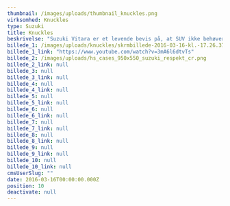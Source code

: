 ```yaml
---
thumbnail: /images/uploads/thumbnail_knuckles.png
virksomhed: Knuckles
type: Suzuki
title: Knuckles
beskrivelse: "Suzuki Vitara er et levende bevis på, at SUV ikke behøver være det rene leverpostej. For den har attitude nok til at begå sig i både Brønshøj og Bronx – og aftvinger usædvanlig meget respekt begge steder. Det lavede vi en kampagne om, der blev rullet ud på TV, annoncer og SoMe. \n\n"
billede_1: /images/uploads/knuckles/skrmbillede-2016-03-16-kl.-17.26.37.png
billede_1_link: "https://www.youtube.com/watch?v=3mA6l6dtvTs"
billede_2: /images/uploads/hs_cases_950x550_suzuki_respekt_cr.png
billede_2_link: null
billede_3: null
billede_3_link: null
billede_4: null
billede_4_link: null
billede_5: null
billede_5_link: null
billede_6: null
billede_6_link: null
billede_7: null
billede_7_link: null
billede_8: null
billede_8_link: null
billede_9: null
billede_9_link: null
billede_10: null
billede_10_link: null
cmsUserSlug: ""
date: 2016-03-16T00:00:00.000Z
position: 10
deactivate: null
---
```


